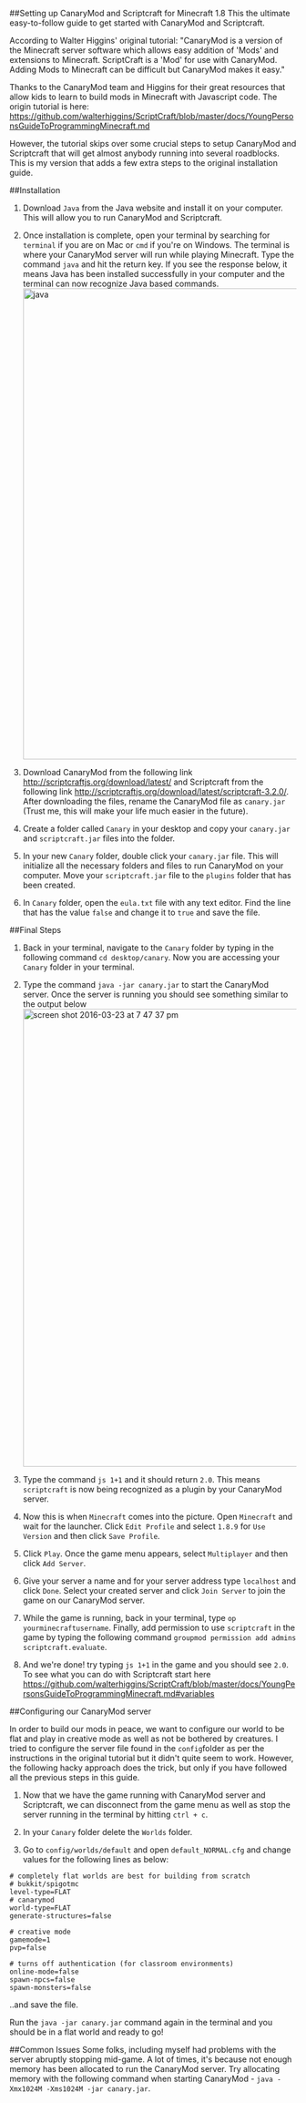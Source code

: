 ##Setting up CanaryMod and Scriptcraft for Minecraft 1.8
This the ultimate easy-to-follow guide to get started with CanaryMod and Scriptcraft. 

According to Walter Higgins' original tutorial: "CanaryMod is a version of the Minecraft server software which allows easy addition of 'Mods' and extensions to Minecraft. ScriptCraft is a 'Mod' for use with CanaryMod. Adding Mods to Minecraft can be difficult but CanaryMod makes it easy."

Thanks to the CanaryMod team and Higgins for their great resources that allow kids to learn to build mods in Minecraft with Javascript code. The origin tutorial is here: https://github.com/walterhiggins/ScriptCraft/blob/master/docs/YoungPersonsGuideToProgrammingMinecraft.md

However, the tutorial skips over some crucial steps to setup CanaryMod and Scriptcraft that will get almost anybody running into several roadblocks. This is my version that adds a few extra steps to the original installation guide. 

##Installation

1. Download `Java` from the Java website and install it on your computer. This will allow you to run CanaryMod and Scriptcraft.

2. Once installation is complete, open your terminal by searching for `terminal` if you are on Mac or `cmd` if you're on Windows. The terminal is where your CanaryMod server will run while playing Minecraft. Type the command
`java` and hit the return key. If you see the response below, it means Java has been installed successfully in your computer and the terminal can now recognize Java based commands. <img width="827" alt="java" src="https://cloud.githubusercontent.com/assets/7483633/13989096/4ab4ef88-f128-11e5-925c-5b4c0a8bb35b.png">

3. Download CanaryMod from the following link http://scriptcraftjs.org/download/latest/
and Scriptcraft from the following link http://scriptcraftjs.org/download/latest/scriptcraft-3.2.0/. After downloading the files, rename the CanaryMod file as `canary.jar` (Trust me, this will make your life much easier in the future). 

4. Create a folder called `Canary` in your desktop and copy your `canary.jar` and `scriptcraft.jar` files into the folder. 

5. In your new `Canary` folder, double click your `canary.jar` file. This will initialize all the necessary folders and files to run CanaryMod on your computer. Move your `scriptcraft.jar` file to the `plugins` folder that has been created.

6. In `Canary` folder, open the `eula.txt` file with any text editor. Find the line that has the value `false` and change it to `true` and save the file.

##Final Steps
1. Back in your terminal, navigate to the `Canary` folder by typing in the following command `cd desktop/canary`. Now you are accessing your `Canary` folder in your terminal. 

2. Type the command `java -jar canary.jar` to start the CanaryMod server. Once the server is running you should see something similar to the output below <img width="804" alt="screen shot 2016-03-23 at 7 47 37 pm" src="https://cloud.githubusercontent.com/assets/7483633/13991087/2e09c928-f130-11e5-8d8b-0e1092e4b028.png">

3. Type the command `js 1+1` and it should return `2.0`. This means `scriptcraft` is now being recognized as a plugin by your CanaryMod server. 

4. Now this is when `Minecraft` comes into the picture. Open `Minecraft` and wait for the launcher. Click `Edit Profile` and select `1.8.9` for `Use Version` and then click `Save Profile`.

5. Click `Play`. Once the game menu appears, select `Multiplayer` and then click `Add Server`. 

6. Give your server a name and for your server address type `localhost` and click `Done`. Select your created server and click `Join Server` to join the game on our CanaryMod server.

7. While the game is running, back in your terminal, type `op yourminecraftusername`. Finally, add permission to use `scriptcraft` in the game by typing the following command `groupmod permission add admins scriptcraft.evaluate`. 

8. And we're done! try typing `js 1+1` in the game and you should see `2.0`. To see what you can do with Scriptcraft start here https://github.com/walterhiggins/ScriptCraft/blob/master/docs/YoungPersonsGuideToProgrammingMinecraft.md#variables

##Configuring our CanaryMod server

In order to build our mods in peace, we want to configure our world to be flat and play in creative mode as well as not be bothered by creatures. I tried to configure the server file found in the `config`folder as per the instructions in the original tutorial but it didn't quite seem to work. However, the following hacky approach does the trick, but only if you have followed all the previous steps in this guide. 

1. Now that we have the game running with CanaryMod server and Scriptcraft, we can disconnect from the game menu as well as stop the server running in the terminal by hitting `ctrl + c`.

2. In your `Canary` folder delete the `Worlds` folder. 

3. Go to `config/worlds/default` and open `default_NORMAL.cfg` and change values for the following lines as below:
```
# completely flat worlds are best for building from scratch
# bukkit/spigotmc
level-type=FLAT
# canarymod
world-type=FLAT
generate-structures=false

# creative mode
gamemode=1
pvp=false

# turns off authentication (for classroom environments)
online-mode=false
spawn-npcs=false
spawn-monsters=false

```
..and save the file.

Run the `java -jar canary.jar` command again in the terminal and you should be in a flat world and ready to go!

##Common Issues
Some folks, including myself had problems with the server abruptly stopping mid-game. A lot of times, it's because not enough memory has been allocated to run the CanaryMod server. Try allocating memory with the following command when starting CanaryMod - `java -Xmx1024M -Xms1024M -jar canary.jar`. 







